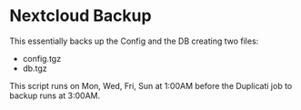 # Nextcloud Backup

This essentially backs up the Config and the DB creating two files:

- config.tgz
- db.tgz

This script runs on Mon, Wed, Fri, Sun at 1:00AM before the Duplicati job to backup runs at 3:00AM.
